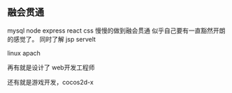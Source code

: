 ## 融会贯通
mysql
node express
react
css
慢慢的做到融会贯通
似乎自己要有一直豁然开朗的感觉了。
同时了解
jsp
servelt


linux
apach

再有就是设计了
web开发工程师


还有就是游戏开发，cocos2d-x
